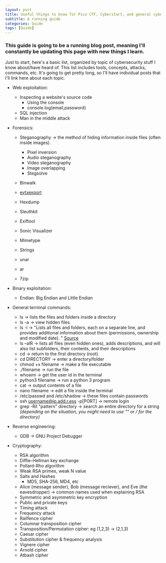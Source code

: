 ```yaml
---
layout: post
title: Useful things to know for Pico CTF, Cyberstart, and general cybersecurity
subtitle: A running guide
categories: Guide
tags: [Guide]
---
```


### This guide is going to be a running blog post, meaning I'll constantly be updating this page with new things I learn.

Just to start, here's a basic list, organized by topic of cybersecurity stuff I know about/have heard of. This list includes tools, concepts, attacks, commands, etc. It's going to get pretty long, so I'll have individual posts that I'll link here about each topic.
- Web exploitation:
  - Inspecting a website's source code
    - Using the console
    - console.log(email,password)
  - SQL injection
  - Man in the middle attack

- Forensics:
  - Steganography -> the method of hiding information inside files (often inside images).
    - Pixel inversion
    - Audio steganography
    - Video steganography
    - Image overlapping
    - Stegsolve

  - Binwalk
  - [evtxexport](http://manpages.ubuntu.com/manpages/focal/man1/evtxexport.1.html)
  - Hexdump
  - Sleuthkit
  - Exiftool
  - Sonic Visualizer
  - Mimetype
  - Strings
  - unar
  - ar
  - 7zip

- Binary exploitation:
  - Endian: Big Endian and Little Endian

- General terminal commands:
  - ls -> lists the files and folders inside a directory
  - ls -a -> view hidden files
  - ls -l -> "Lists all files and folders, each on a separate line, and provides additional information about them (permissions, ownership and modified date). " [Source](https://www.siteground.com/tutorials/ssh/listing/)
  - ls –alR -> lists all files (even hidden ones), adds descriptions, and will also list subfolders, their contents, and their descriptions
  - cd -> return to the first directory (root)
  - cd DIRECTORY -> enter a directory/folder
  - chmod +x filename -> make a file executable
  - ./filename -> run the file
  - whoami -> get the user id in the terminal
  - python3 filename -> run a python 3 program
  - cat -> output contents of a file
  - nano filename -> edit a file inside the terminal
  - /etc/passwd   and /etc/shadow -> these files contain passwords
  - ssh username@ip.add.r.ess -p[PORT]  -> remote login
  - grep -Ril "pattern" directory -> search an entire directory for a string *(depending on the situation, you might need to use "" or / for the directory)*
- Reverse engineering:
  - GDB -> GNU Project Debugger

- Cryptography:
  - RSA algorithm
  - Diffie-Hellman key exchange
  - Pollard-Rho algorithm
  - Weak RSA primes, weak N value
  - Salts and Hashes
    - MD5, SHA-256, MD4, etc
  - Alice (message sender), Bob (message reciever), and Eve (the eavesdropper) -> common names used when explaining RSA
  - Symmetric and asymmetric key encryption
  - Public and private keys
  - Timing attack
  - Frequency attack
  - Railfence cipher
  - Columnar transposition cipher
  - Transposition/Permutation cipher: eg (1,2,3) -> (2,1,3)
  - Caesar cipher
  - Substitution cipher & frequency analysis
  - Vignere cipher
  - Arnold cipher
  - Atbash cipher
